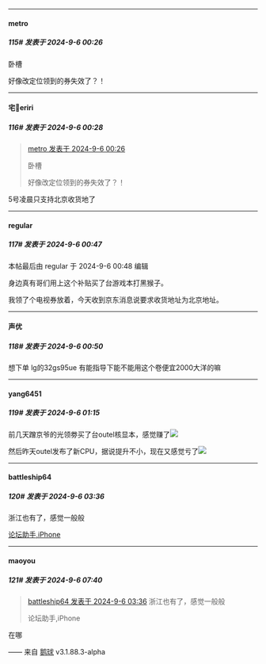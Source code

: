 ﻿
*****

####  metro  
##### 115#       发表于 2024-9-6 00:26

卧槽

好像改定位领到的券失效了？！


*****

####  宅🍐eriri  
##### 116#       发表于 2024-9-6 00:28

<blockquote><a href="httphttps://bbs.saraba1st.com/2b/forum.php?mod=redirect&amp;goto=findpost&amp;pid=66125775&amp;ptid=2197058" target="_blank">metro 发表于 2024-9-6 00:26</a>

卧槽

好像改定位领到的券失效了？！</blockquote>
5号凌晨只支持北京收货地了


*****

####  regular  
##### 117#       发表于 2024-9-6 00:47

 本帖最后由 regular 于 2024-9-6 00:48 编辑 

身边真有哥们用上这个补贴买了台游戏本打黑猴子。

我领了个电视券放着，今天收到京东消息说要求收货地址为北京地址。


*****

####  声优  
##### 118#       发表于 2024-9-6 00:50

想下单 lg的32gs95ue 有能指导下能不能用这个卷便宜2000大洋的嘛


*****

####  yang6451  
##### 119#       发表于 2024-9-6 01:15

前几天蹭京爷的光领劵买了台outel核显本，感觉赚了<img src="https://static.saraba1st.com/image/smiley/face2017/072.png" referrerpolicy="no-referrer">

然后昨天outel发布了新CPU，据说提升不小，现在又感觉亏了<img src="https://static.saraba1st.com/image/smiley/face2017/125.png" referrerpolicy="no-referrer">


*****

####  battleship64  
##### 120#       发表于 2024-9-6 03:36

浙江也有了，感觉一般般

[论坛助手,iPhone](https://bbs.saraba1st.com/2b/forum.php?mod=viewthread&amp;tid=2029836)


*****

####  maoyou  
##### 121#       发表于 2024-9-6 07:40

<blockquote><a href="httphttps://bbs.saraba1st.com/2b/forum.php?mod=redirect&amp;goto=findpost&amp;pid=66126385&amp;ptid=2197058" target="_blank">battleship64 发表于 2024-9-6 03:36</a>
浙江也有了，感觉一般般

论坛助手,iPhone</blockquote>
在哪

—— 来自 [鹅球](https://www.pgyer.com/xfPejhuq) v3.1.88.3-alpha

